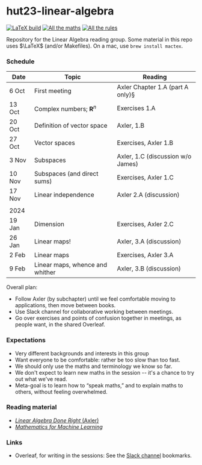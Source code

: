 # hut23-linear-algebra

[![LaTeX build](../../actions/workflows/pdflatex.yml/badge.svg)](../../actions/workflows/pdflatex.yml)
[![All the maths](https://img.shields.io/badge/PDF-All_the_maths-orange.svg?style=flat)](../gh-action-result/pdf-files/reference/all-the-maths-we-know.pdf)
[![All the rules](https://img.shields.io/badge/PDF-All_the_rules-orange.svg?style=flat)](../gh-action-result/pdf-files/reference/all-the-rules-we-know.pdf)

Repository for the Linear Algebra reading group. Some material in this
repo uses $\LaTeX$ (and/or Makefiles). On a mac, use `brew install mactex`.

### Schedule

| Date   | Topic                           | Reading                           |
|--------|---------------------------------|-----------------------------------|
| 6 Oct  | First meeting                   | Axler Chapter 1.A (part A only)§  |
| 13 Oct | Complex numbers; $\mathbf{R}^n$ | Exercises 1.A                     |
| 20 Oct | Definition of vector space      | Axler, 1.B                        |
| 27 Oct | Vector spaces                   | Exercises, Axler 1.B              |
| 3 Nov  | Subspaces                       | Axler, 1.C (discussion w/o James) |
| 10 Nov | Subspaces (and direct sums)     | Exercises, Axler 1.C              |
| 17 Nov | Linear independence             | Axler 2.A (discussion)            |
|        |                                 |                                   |
| 2024   |                                 |                                   |
| 19 Jan | Dimension                       | Exercises, Axler 2.C              |
| 26 Jan | Linear maps!                    | Axler, 3.A (discussion)           |
| 2 Feb  | Linear maps                     | Exercises, Axler 3.A              |
| 9 Feb  | Linear maps, whence and whither | Axler, 3.B (discussion)           |


Overall plan:

- Follow Axler (by subchapter) until we feel comfortable moving to
  applications, then move between books.
- Use Slack channel for collaborative working between meetings.
- Go over exercises and points of confusion together in meetings, as
  people want, in the shared Overleaf.

### Expectations

- Very different backgrounds and interests in this group
- Want everyone to be comfortable: rather be too slow than too fast.
- We should only use the maths and terminology we know so far.
- We don't expect to learn new maths in the session -- it's a chance
  to try out what we've read.
- Meta-goal is to learn how to “speak maths,” and to explain maths
  to others, without feeling overwhelmed.

### Reading material

- [_Linear Algebra Done Right_ (Axler)](https://linear.axler.net/)
- [_Mathematics for Machine Learning_](https://mml-book.github.io/)

### Links

- Overleaf, for writing in the sessions: See the [Slack
  channel](https://alan-turing-institute.slack.com/archives/C05QNLDKHEG)
  bookmarks.
